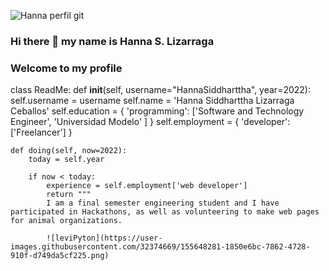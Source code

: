 
![Hanna perfil git](https://user-images.githubusercontent.com/32374669/155649798-62f3e8e5-37d3-4e4d-987f-d6197faed19e.gif)

### Hi there 👋 my name is Hanna S. Lizarraga
### Welcome to my profile

<!--
**HannaSiddharttha/HannaSiddharttha** is a ✨ _special_ ✨ repository because its `README.md` (this file) appears on your GitHub profile.

Here are some ideas to get you started:

- 🔭 I’m currently working on ... learn much more 
- 🌱 I’m currently learning ... python and more from frontend
- 💬 Ask me about ...Python, PHP, Laravel, React, Javascript and Web designer
- 📫 How to reach me: ...siddharttha95@gmail.com
- 😄 Pronouns: ...Spanish, but i can speak english
- ⚡ Fun fact: ...I love cats, snakes and Anime 
-->
class ReadMe:
    def __init__(self, username="HannaSiddharttha", year=2022):
        self.username = username
        self.name = 'Hanna Siddharttha Lizarraga Ceballos'
        self.education = {
            'programming': ['Software and Technology Engineer', 'Universidad Modelo' ]
        }
        self.employment = {
            'developer': ['Freelancer']
        }

    def doing(self, now=2022):
        today = self.year

        if now < today:
            experience = self.employment['web developer']
            return """
            I am a final semester engineering student and I have participated in Hackathons, as well as volunteering to make web pages for animal organizations.
            
            ![leviPyton](https://user-images.githubusercontent.com/32374669/155648281-1850e6bc-7862-4728-910f-d749da5cf225.png)

         
